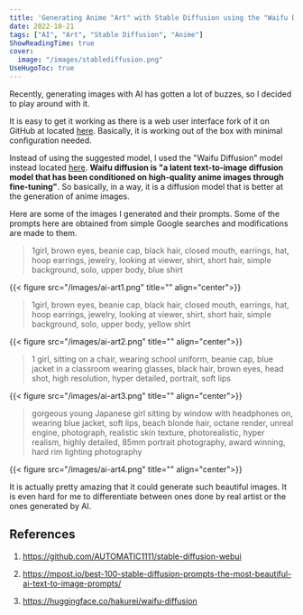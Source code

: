 ```yaml
---
title: 'Generating Anime "Art" with Stable Diffusion using the "Waifu Diffusion" Model'
date: 2022-10-21
tags: ["AI", "Art", "Stable Diffusion", "Anime"]
ShowReadingTime: true
cover:
  image: "/images/stablediffusion.png"
UseHugoToc: true
---
```


Recently, generating images with AI has gotten a lot of buzzes, so I decided to play around with it.

It  is easy to get it working as there is a web user interface fork of it on GitHub at located [here](https://github.com/AUTOMATIC1111/stable-diffusion-webui). Basically, it is working out of the box with minimal configuration needed.

Instead of using the suggested model, I used the "Waifu Diffusion" model instead located [here](https://huggingface.co/hakurei/waifu-diffusion). 
**Waifu diffusion is "a latent text-to-image diffusion model that has been conditioned on high-quality anime images through fine-tuning"**. So basically, in a way, it is a diffusion model that is better at the generation of anime images.

Here are some of the images I generated and their prompts. Some of the prompts here are obtained from simple Google searches and modifications are made to them.

> 1girl, brown eyes, beanie cap, black hair, closed mouth, earrings, hat, hoop earrings, jewelry, looking at viewer, shirt, short hair, simple background, solo, upper body, blue shirt

{{< figure src="/images/ai-art1.png" title="" align="center">}}


> 1girl, brown eyes, beanie cap, black hair, closed mouth, earrings, hat, hoop earrings, jewelry, looking at viewer, shirt, short hair, simple background, solo, upper body, yellow shirt


{{< figure src="/images/ai-art2.png" title="" align="center">}}

>  1 girl, sitting on a chair, wearing school uniform, beanie cap, blue jacket in a classroom wearing glasses, black hair, brown eyes, head shot, high resolution, hyper detailed, portrait, soft lips

{{< figure src="/images/ai-art3.png" title="" align="center">}}


> gorgeous young Japanese girl sitting by window with headphones on, wearing blue jacket, soft lips, beach blonde hair, octane render, unreal engine, photograph, realistic skin texture, photorealistic, hyper realism, highly detailed, 85mm portrait photography, award winning, hard rim lighting photography


{{< figure src="/images/ai-art4.png" title="" align="center">}}


It is actually pretty amazing that it could generate such beautiful images. It is even hard for me to differentiate between ones done by real artist or the ones generated by AI.

## References

1. https://github.com/AUTOMATIC1111/stable-diffusion-webui

2. https://mpost.io/best-100-stable-diffusion-prompts-the-most-beautiful-ai-text-to-image-prompts/

3. https://huggingface.co/hakurei/waifu-diffusion